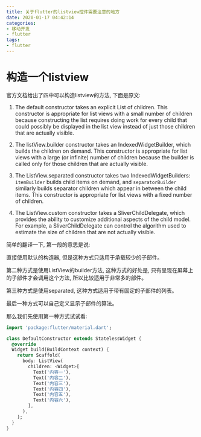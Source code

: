 ```yaml
---
title: 关于flutter的listview控件需要注意的地方
date: 2020-01-17 04:42:14
categories:
- 移动开发
- flutter
tags:
- flutter
---
```


# 构造一个listview

官方文档给出了四中可以构造listview的方法, 下面是原文:

1. The default constructor takes an explicit List<Widget> of children. This constructor is appropriate for list views with a small number of children because constructing the list requires doing work for every child that could possibly be displayed in the list view instead of just those children that are actually visible.


<!--morl-->
2. The listView.builder constructor takes an IndexedWidgetBuilder, which builds the children on demand. This constructor is appropriate for list views with a large (or infinite) number of children because the builder is called only for those children that are actually visible.

3. The ListView.separated constructor takes two IndexedWidgetBuilders: `itemBuilder` builds child items on demand, and `separatorBuilder` similarly builds separator children which appear in between the child items. This constructor is appropriate for list views with a fixed number of children.

4. The ListView.custom constructor takes a SliverChildDelegate, which provides the ability to customize additional aspects of the child model. For example, a SliverChildDelegate can control the algorithm used to estimate the size of children that are not actually visible.

简单的翻译一下, 第一段的意思是说:

直接使用默认的构造器, 但是这种方式只适用于承载较少的子部件。

第二种方式是使用ListView的builder方法, 这种方式的好处是, 只有呈现在屏幕上的子部件才会调用这个方法, 所以比较适用于非常多的部件。

第三种方式是使用separated, 这种方式适用于带有固定的子部件的列表。

最后一种方式可以自己定义显示子部件的算法。

那么我们先使用第一种方式试试看:

```dart
import 'package:flutter/material.dart';

class DefaultConstructor extends StatelessWidget {
  @override
  Widget build(BuildContext context) {
    return Scaffold(
      body: ListView(
        children: <Widget>[
          Text('内容一'),
          Text('内容二'),
          Text('内容三'),
          Text('内容四'),
          Text('内容五'),
          Text('内容六'),
        ],
      ),
    );
  }
}
```
